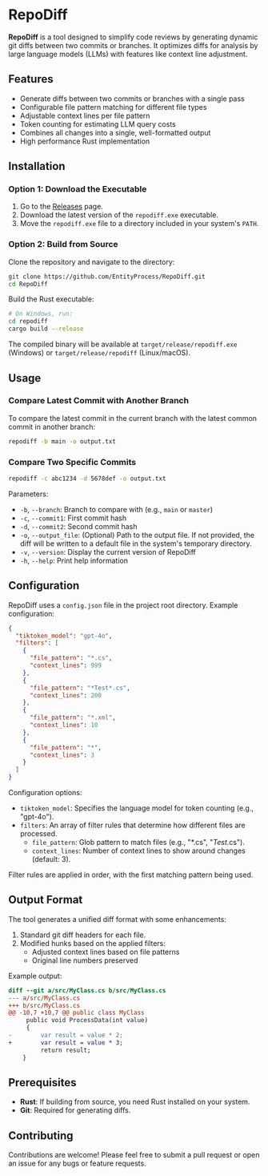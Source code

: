 # RepoDiff

**RepoDiff** is a tool designed to simplify code reviews by generating dynamic git diffs between two commits or branches. It optimizes diffs for analysis by large language models (LLMs) with features like context line adjustment.

## Features

- Generate diffs between two commits or branches with a single pass
- Configurable file pattern matching for different file types
- Adjustable context lines per file pattern
- Token counting for estimating LLM query costs
- Combines all changes into a single, well-formatted output
- High performance Rust implementation

## Installation

### Option 1: Download the Executable

1. Go to the [Releases](https://github.com/EntityProcess/RepoDiff/releases) page.
2. Download the latest version of the `repodiff.exe` executable.
3. Move the `repodiff.exe` file to a directory included in your system's `PATH`.

### Option 2: Build from Source

Clone the repository and navigate to the directory:

```bash
git clone https://github.com/EntityProcess/RepoDiff.git
cd RepoDiff
```

Build the Rust executable:

```bash
# On Windows, run:
cd repodiff
cargo build --release
```

The compiled binary will be available at `target/release/repodiff.exe` (Windows) or `target/release/repodiff` (Linux/macOS).

## Usage

### Compare Latest Commit with Another Branch

To compare the latest commit in the current branch with the latest common commit in another branch:

```bash
repodiff -b main -o output.txt
```

### Compare Two Specific Commits

```bash
repodiff -c abc1234 -d 5678def -o output.txt
```

Parameters:
* `-b`, `--branch`: Branch to compare with (e.g., `main` or `master`)
* `-c`, `--commit1`: First commit hash
* `-d`, `--commit2`: Second commit hash
* `-o`, `--output_file`: (Optional) Path to the output file. If not provided, the diff will be written to a default file in the system's temporary directory.
* `-v`, `--version`: Display the current version of RepoDiff
* `-h`, `--help`: Print help information

## Configuration

RepoDiff uses a `config.json` file in the project root directory. Example configuration:

```json
{
  "tiktoken_model": "gpt-4o",
  "filters": [
    {
      "file_pattern": "*.cs",
      "context_lines": 999
    },
    {
      "file_pattern": "*Test*.cs",
      "context_lines": 200
    },
    {
      "file_pattern": "*.xml",
      "context_lines": 10
    },
    {
      "file_pattern": "*",
      "context_lines": 3
    }
  ]
}
```

Configuration options:

* `tiktoken_model`: Specifies the language model for token counting (e.g., "gpt-4o").
* `filters`: An array of filter rules that determine how different files are processed.
  * `file_pattern`: Glob pattern to match files (e.g., "*.cs", "*Test*.cs").
  * `context_lines`: Number of context lines to show around changes (default: 3).

Filter rules are applied in order, with the first matching pattern being used.

## Output Format

The tool generates a unified diff format with some enhancements:

1. Standard git diff headers for each file.
2. Modified hunks based on the applied filters:
   - Adjusted context lines based on file patterns
   - Original line numbers preserved

Example output:

```diff
diff --git a/src/MyClass.cs b/src/MyClass.cs
--- a/src/MyClass.cs
+++ b/src/MyClass.cs
@@ -10,7 +10,7 @@ public class MyClass
     public void ProcessData(int value)
     {
-        var result = value * 2;
+        var result = value * 3;
         return result;
    }
```

## Prerequisites

- **Rust**: If building from source, you need Rust installed on your system.
- **Git**: Required for generating diffs.

## Contributing

Contributions are welcome! Please feel free to submit a pull request or open an issue for any bugs or feature requests.